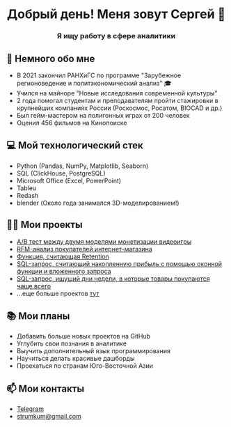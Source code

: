 <h1 align="center">Добрый день! Меня зовут Сергей 👋</h1>
<h3 align="center">Я ищу работу в сфере аналитики</h3>

## 📅 Немного обо мне
- В 2021 закончил РАНХиГС по программе "Зарубежное регионоведение и политэкономический анализ" 🎓
- Учился на майноре "Новые исследования современной культуры"
- 2 года помогал студентам и преподавателям пройти стажировки в крупнейших компаниях России (Роскосмос, Росатом, BIOCAD и др.)
- Был гейм-мастером на полигонных играх от 200 человек
- Оценил 456 фильмов на Кинопоиске

## 💻 Мой технологический стек
- Python (Pandas, NumPy, Matplotlib, Seaborn)
- SQL (ClickHouse, PostgreSQL)
- Microsoft Office (Excel, PowerPoint)
- Tableu
- Redash
- blender (Около года занимался 3D-моделированием!)

## 👨‍💻 Мои проекты
- [A/B тест между двумя моделями монетизации видеоигры](https://github.com/hediogenes/Python-AB-test)
- [RFM-анализ покупателей интернет-магазина](https://github.com/hediogenes/Python-RFM)
- [Функция, считающая Retention](https://github.com/hediogenes/Python-Retention_Function)
- [SQL-запрос, считающий накопленную прибыль с помощью оконной функции и вложенного запроса](https://github.com/hediogenes/SQL-Window_Function)
- [SQL-запрос, ищущий дни недели, в которые товары покупаются чаще всего](https://github.com/hediogenes/SQL-The_most_popular_weekday_of_each_product)
- ...еще больше проектов [тут](https://github.com/hediogenes?tab=repositories)

## 📚 Мои планы
- Добавить больше новых проектов на GitHub
- Углубить свои познания в аналитике
- Выучить дополнительный язык программирования
- Научиться делать красивые дашборды
- Проехаться по странам Юго-Восточной Азии

## 📫 Мои контакты
- [Telegram](https://t.me/loki_the_trixter)
- strumkum@gmail.com

<img src="https://komarev.com/ghpvc/?username=hediogenes&style=flat-square&color=blue" alt=""/>
